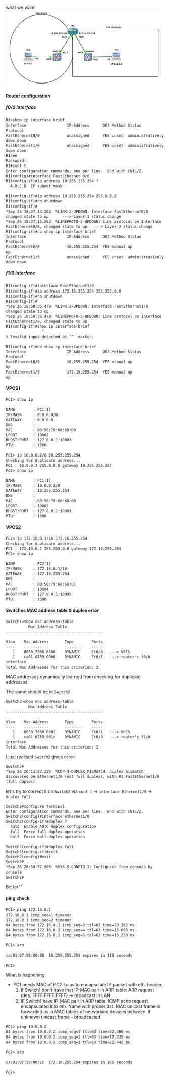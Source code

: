 what we want
![ip1](./img/ip1.png)
#### Router configuration
##### f0/0 interface
```
R1>show ip interface brief
Interface                  IP-Address      OK? Method Status                Protocol
FastEthernet0/0            unassigned      YES unset  administratively down down
FastEthernet1/0            unassigned      YES unset  administratively down down
R1>en
Password:
R1#conf t
Enter configuration commands, one per line.  End with CNTL/Z.
R1(config)#interface FastEthernet 0/0
R1(config-if)#ip address 10.255.255.254 ?
  A.B.C.D  IP subnet mask

R1(config-if)#ip address 10.255.255.254 255.0.0.0
R1(config-if)#no shutdown
R1(config-if)#
*Sep 26 18:37:14.203: %LINK-3-UPDOWN: Interface FastEthernet0/0, changed state to up      ---> Layer 1 status change
*Sep 26 18:37:15.203: %LINEPROTO-5-UPDOWN: Line protocol on Interface FastEthernet0/0, changed state to up   ---> Layer 2 status change
R1(config-if)#do show ip interface brief
Interface                  IP-Address      OK? Method Status                Protocol
FastEthernet0/0            10.255.255.254  YES manual up                    up
FastEthernet1/0            unassigned      YES unset  administratively down down
```
##### f1/0 interface
```
R1(config-if)#interface FastEthernet1/0
R1(config-if)#ip address 172.16.255.254 255.255.0.0
R1(config-if)#no shutdown
R1(config-if)#
*Sep 26 18:58:35.479: %LINK-3-UPDOWN: Interface FastEthernet1/0, changed state to up
*Sep 26 18:58:36.479: %LINEPROTO-5-UPDOWN: Line protocol on Interface FastEthernet1/0, changed state to up
R1(config-if)#show ip interface brief
                ^
% Invalid input detected at '^' marker.

R1(config-if)#do show ip interface brief
Interface                  IP-Address      OK? Method Status                Protocol
FastEthernet0/0            10.255.255.254  YES manual up                    up
FastEthernet1/0            172.16.255.254  YES manual up                    up
```

#### VPCS1
```
PC1> show ip

NAME        : PC1[1]
IP/MASK     : 0.0.0.0/0
GATEWAY     : 0.0.0.0
DNS         :
MAC         : 00:50:79:66:68:00
LPORT       : 10002
RHOST:PORT  : 127.0.0.1:10003
MTU:        : 1500

PC1> ip 10.0.0.2/8 10.255.255.254
Checking for duplicate address...
PC1 : 10.0.0.2 255.0.0.0 gateway 10.255.255.254
PC1> show ip

NAME        : PC1[1]
IP/MASK     : 10.0.0.2/8
GATEWAY     : 10.255.255.254
DNS         :
MAC         : 00:50:79:66:68:00
LPORT       : 10002
RHOST:PORT  : 127.0.0.1:10003
MTU:        : 1500
```

#### VPCS2
```
PC2> ip 172.16.0.1/16 172.16.255.254
Checking for duplicate address...
PC1 : 172.16.0.1 255.255.0.0 gateway 172.16.255.254
PC2> show ip

NAME        : PC2[1]
IP/MASK     : 172.16.0.1/16
GATEWAY     : 172.16.255.254
DNS         :
MAC         : 00:50:79:66:68:01
LPORT       : 10004
RHOST:PORT  : 127.0.0.1:10005
MTU:        : 1500
```
#### Switches MAC address table & duplex error
```
Switch1>show mac address-table
          Mac Address Table
-------------------------------------------

Vlan    Mac Address       Type        Ports
----    -----------       --------    -----
   1    0050.7966.6800    DYNAMIC     Et0/0   ---> VPCS
   1    ca01.0759.0000    DYNAMIC     Et0/1   ---> router's f0/0 interface
Total Mac Addresses for this criterion: 2
```
MAC addresses dynamically learned from checking for duplicate addresses.

The same should be in `Switch2`

```
Switch2>show mac address-table
          Mac Address Table
-------------------------------------------

Vlan    Mac Address       Type        Ports
----    -----------       --------    -----
   1    0050.7966.6801    DYNAMIC     Et0/1   ---> VPCS
   1    ca01.0759.001c    DYNAMIC     Et0/0   ---> router's f1/0 interface
Total Mac Addresses for this criterion: 2
```

I just realised `Switch2` gives error:
```
Switch2#
*Sep 26 20:13:27.239: %CDP-4-DUPLEX_MISMATCH: duplex mismatch discovered on Ethernet1/0 (not full duplex), with R1 FastEthernet1/0 (full duplex).
```

let's try to correct it on `Switch2` via `conf t` -> `interface Ethernet1/0` -> `duplex full`
```
Switch2#configure terminal
Enter configuration commands, one per line.  End with CNTL/Z.
Switch2(config)#interface ethernet1/0
Switch2(config-if)#duplex ?
  auto  Enable AUTO duplex configuration
  full  Force full duplex operation
  half  Force half-duplex operation

Switch2(config-if)#duplex full
Switch2(config-if)#exit
Switch2(config)#exit
Switch2#
*Sep 26 20:30:57.903: %SYS-5-CONFIG_I: Configured from console by console
Switch2#
```

Better^^


#### ping check
```
PC1> ping 172.16.0.1
172.16.0.1 icmp_seq=1 timeout
172.16.0.1 icmp_seq=2 timeout
84 bytes from 172.16.0.1 icmp_seq=3 ttl=63 time=20.362 ms
84 bytes from 172.16.0.1 icmp_seq=4 ttl=63 time=15.056 ms
84 bytes from 172.16.0.1 icmp_seq=5 ttl=63 time=16.250 ms

PC1> arp

ca:01:07:59:00:00  10.255.255.254 expires in 111 seconds

PC1>
```
What is happening:
- PC1 needs MAC of PC2 so as to encapsulate IP packet with eth. header.
  1. If Switch1 don't have that IP-MAC pair in ARP  table:
     ARP request (des. FFFF.FFFF.FFFF) -> broadcast in LAN
  1.  IF Switch1 have IP-MAC pair in ARP table:
	ICMP echo request encapsulated into eth. frame with proper dst. MAC
unicast frame is forwarded as in MAC tables of networkind devices between.
if unknown unicast frame - broadcasted
```
PC2> ping 10.0.0.2
84 bytes from 10.0.0.2 icmp_seq=1 ttl=63 time=22.460 ms
84 bytes from 10.0.0.2 icmp_seq=2 ttl=63 time=17.335 ms
84 bytes from 10.0.0.2 icmp_seq=3 ttl=63 time=22.442 ms

PC2> arp

ca:01:07:59:00:1c  172.16.255.254 expires in 105 seconds

PC2>
```
